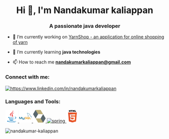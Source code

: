 <h1 align="center">Hi 👋, I'm Nandakumar kaliappan</h1>
<h3 align="center">A passionate java developer</h3>

- 🔭 I’m currently working on [YarnShop - an application for online shopping of yarn](https://github.com/nandakumar-kaliappan/yarnshop)

- 🌱 I’m currently learning **java technologies**

- 📫 How to reach me **nandakumarkaliappan@gmail.com**

<h3 align="left">Connect with me:</h3>
<p align="left">
<a href="https://linkedin.com/in/https://www.linkedin.com/in/nandakumarkaliappan" target="blank"><img align="center" src="https://raw.githubusercontent.com/rahuldkjain/github-profile-readme-generator/master/src/images/icons/Social/linked-in-alt.svg" alt="https://www.linkedin.com/in/nandakumarkaliappan" height="30" width="40" /></a>
</p>

<h3 align="left">Languages and Tools:</h3>
<p align="left">  <a href="https://www.java.com" target="_blank" rel="noreferrer"> <img src="https://raw.githubusercontent.com/devicons/devicon/master/icons/java/java-original.svg" alt="java" width="40" height="40"/> </a> <a href="https://www.mysql.com/" target="_blank" rel="noreferrer"> <img src="https://raw.githubusercontent.com/devicons/devicon/master/icons/mysql/mysql-original-wordmark.svg" alt="mysql" width="40" height="40"/> </a></a> <a href="https://hibernate.org/" target="_blank" rel="noreferrer"> <img src="https://github.com/nandakumar-kaliappan/nandakumar-kaliappan/blob/main/src/hibernate.png" alt="hibernate" width="40" height="40"/> </a><a href="https://spring.io/" target="_blank" rel="noreferrer"> <img src="https://www.vectorlogo.zone/logos/springio/springio-icon.svg" alt="spring" width="40" height="40"/> </a><a href="https://www.w3.org/html/" target="_blank" rel="noreferrer"> <img src="https://raw.githubusercontent.com/devicons/devicon/master/icons/html5/html5-original-wordmark.svg" alt="html5" width="40" height="40"/> </a> </p>

<p><img align="center" src="https://github-readme-stats.vercel.app/api/top-langs?username=nandakumar-kaliappan&show_icons=true&locale=en&layout=compact" alt="nandakumar-kaliappan" /></p>
